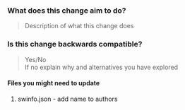 ### What does this change aim to do?
> Description of what this change does

### Is this change backwards compatible?
> Yes/No <br>
> If no explain why and alternatives you have explored
 
 
 #### Files you might need to update
 1. swinfo.json - add name to authors

